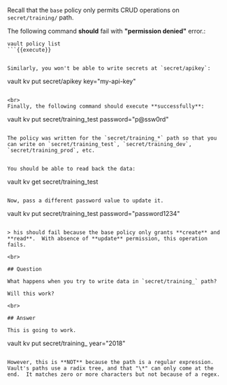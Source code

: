 Recall that the `base` policy only permits CRUD operations on `secret/training/` path.  

The following command **should** fail with **"permission denied"** error.:

```
vault policy list
```{{execute}}


Similarly, you won't be able to write secrets at `secret/apikey`:

```
vault kv put secret/apikey key="my-api-key"
```{{execute}}

<br>
Finally, the following command should execute **successfully**:

```
vault kv put secret/training_test password="p@ssw0rd"
```{{execute}}

The policy was written for the `secret/training_*` path so that you can write on `secret/training_test`, `secret/training_dev`, `secret/training_prod`, etc.


You should be able to read back the data:

```
vault kv get secret/training_test
```{{execute}}

Now, pass a different password value to update it.

```
vault kv put secret/training_test password="password1234"
```{{execute}}

> his should fail because the base policy only grants **create** and **read**.  With absence of **update** permission, this operation fails.

<br>

## Question

What happens when you try to write data in `secret/training_` path?

Will this work?
￼
<br>

## Answer

This is going to work.

```
vault kv put secret/training_ year="2018"
```{{execute}}

However, this is **NOT** because the path is a regular expression.  Vault's paths use a radix tree, and that "\*" can only come at the end.  It matches zero or more characters but not because of a regex.
